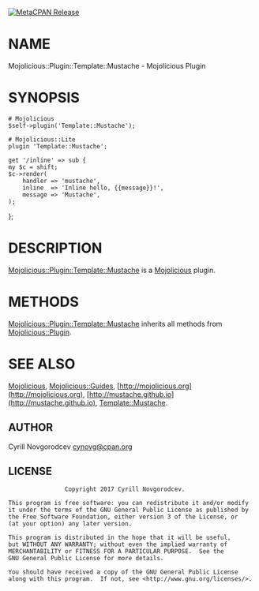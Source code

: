 [![MetaCPAN Release](https://badge.fury.io/pl/Mojolicious-Plugin-Template-Mustache.svg)](https://metacpan.org/release/Mojolicious-Plugin-Template-Mustache)
# NAME

Mojolicious::Plugin::Template::Mustache - Mojolicious Plugin

# SYNOPSIS

    # Mojolicious
    $self->plugin('Template::Mustache');

    # Mojolicious::Lite
    plugin 'Template::Mustache';

    get '/inline' => sub {
    my $c = shift;
    $c->render(
        handler => 'mustache',
        inline  => 'Inline hello, {{message}}!',
        message => 'Mustache',
    );
  };

# DESCRIPTION

[Mojolicious::Plugin::Template::Mustache](https://metacpan.org/pod/Mojolicious::Plugin::Template::Mustache) is a [Mojolicious](https://metacpan.org/pod/Mojolicious) plugin.

# METHODS

[Mojolicious::Plugin::Template::Mustache](https://metacpan.org/pod/Mojolicious::Plugin::Template::Mustache) inherits all methods from [Mojolicious::Plugin](https://metacpan.org/pod/Mojolicious::Plugin).

# SEE ALSO

[Mojolicious](https://metacpan.org/pod/Mojolicious), [Mojolicious::Guides](https://metacpan.org/pod/Mojolicious::Guides), [http://mojolicious.org](http://mojolicious.org), [http://mustache.github.io](http://mustache.github.io), [Template::Mustache](https://metacpan.org/pod/Template::Mustache).

## AUTHOR

Cyrill Novgorodcev <cynovg@cpan.org>

## LICENSE

                    Copyright 2017 Cyrill Novgorodcev.

    This program is free software: you can redistribute it and/or modify
    it under the terms of the GNU General Public License as published by
    the Free Software Foundation, either version 3 of the License, or
    (at your option) any later version.

    This program is distributed in the hope that it will be useful,
    but WITHOUT ANY WARRANTY; without even the implied warranty of
    MERCHANTABILITY or FITNESS FOR A PARTICULAR PURPOSE.  See the
    GNU General Public License for more details.

    You should have received a copy of the GNU General Public License
    along with this program.  If not, see <http://www.gnu.org/licenses/>.

